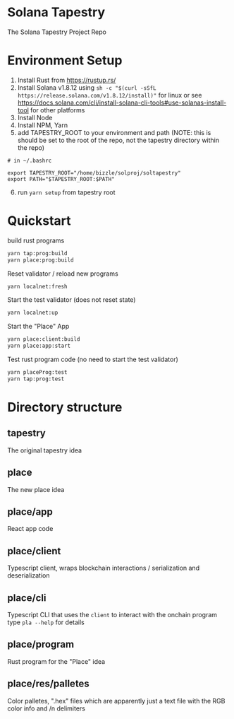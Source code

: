# Solana Tapestry
The Solana Tapestry Project Repo

# Environment Setup
1. Install Rust from https://rustup.rs/
2. Install Solana v1.8.12  using `sh -c "$(curl -sSfL https://release.solana.com/v1.8.12/install)"` for linux
or see https://docs.solana.com/cli/install-solana-cli-tools#use-solanas-install-tool for other platforms
3. Install Node
4. Install NPM, Yarn
5. add TAPESTRY_ROOT to your environment and path (NOTE: this is should be set to the root of the repo, not the tapestry directory within the repo)
```
# in ~/.bashrc

export TAPESTRY_ROOT="/home/bizzle/solproj/soltapestry"
export PATH="$TAPESTRY_ROOT:$PATH"
```
6. run `yarn setup` from tapestry root


# Quickstart
build rust programs

```bash
yarn tap:prog:build
yarn place:prog:build
```

Reset validator / reload new programs 
```bash
yarn localnet:fresh
```

Start the test validator (does not reset state)
```bash
yarn localnet:up
```

Start the "Place" App
```bash
yarn place:client:build
yarn place:app:start
```

Test rust program code (no need to start the test validator)
```bash
yarn placeProg:test
yarn tap:prog:test
```

# Directory structure

## tapestry
The original tapestry idea

## place
The new place idea

## place/app
React app code

## place/client
Typescript client, wraps blockchain interactions / serialization and deserialization

## place/cli
Typescript CLI that uses the `client` to interact with the onchain program type `pla --help` for details

## place/program
Rust program for the "Place" idea

## place/res/palletes
Color palletes, ".hex" files which are apparently just a text file with the RGB color info and /n delimiters
